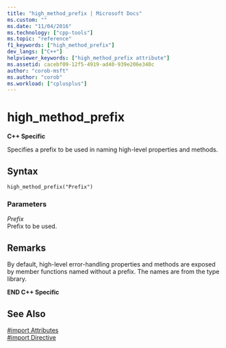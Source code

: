 ```yaml
---
title: "high_method_prefix | Microsoft Docs"
ms.custom: ""
ms.date: "11/04/2016"
ms.technology: ["cpp-tools"]
ms.topic: "reference"
f1_keywords: ["high_method_prefix"]
dev_langs: ["C++"]
helpviewer_keywords: ["high_method_prefix attribute"]
ms.assetid: cacebf09-12f5-4919-ad40-939e206e340c
author: "corob-msft"
ms.author: "corob"
ms.workload: ["cplusplus"]
---
```

# high_method_prefix
**C++ Specific**  
  
Specifies a prefix to be used in naming high-level properties and methods.  
  
## Syntax  
  
```  
high_method_prefix("Prefix")  
```  
  
### Parameters  
*Prefix*  
Prefix to be used.  
  
## Remarks  
 
By default, high-level error-handling properties and methods are exposed by member functions named without a prefix. The names are from the type library.  
  
**END C++ Specific**  
  
## See Also  
 
[#import Attributes](../preprocessor/hash-import-attributes-cpp.md)   
[#import Directive](../preprocessor/hash-import-directive-cpp.md)